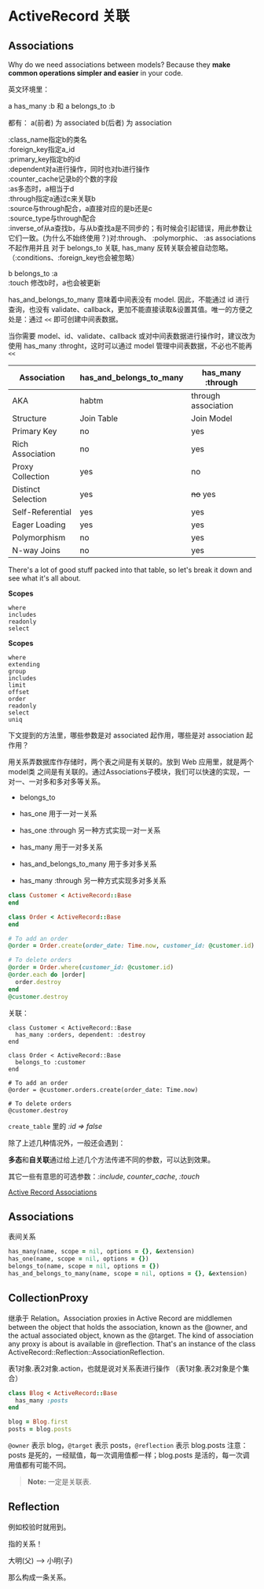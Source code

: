 # ActiveRecord 关联

## Associations

Why do we need associations between models? Because they **make common operations simpler and easier** in your code.

英文环境里：

a has_many :b
和
a belongs_to :b

都有：
a(前者) 为 associated
b(后者) 为 association

:class_name指定b的类名  
:foreign_key指定a_id  
:primary_key指定b的id  
:dependent对a进行操作，同时也对b进行操作  
:counter_cache记录b的个数的字段  
:as多态时，a相当于d  
:through指定a通过c来关联b  
:source与through配合，a直接对应的是b还是c  
:source_type与through配合  
:inverse_of从a查找b，与从b查找a是不同步的；有时候会引起错误，用此参数让它们一致。(为什么不始终使用？)对:through、 :polymorphic、 :as associations不起作用并且 对于 belongs_to 关联, has_many 反转关联会被自动忽略。
（:conditions、:foreign_key也会被忽略）

b belongs_to :a  
:touch 修改b时，a也会被更新

has_and_belongs_to_many 意味着中间表没有 model. 因此，不能通过 id 进行查询，也没有 validate、callback，更加不能直接读取&设置其值。唯一的方便之处是：通过 `<<` 即可创建中间表数据。

当你需要 model、id、validate、callback 或对中间表数据进行操作时，建议改为使用 has_many :throght，这时可以通过 model 管理中间表数据，不必也不能再 `<<`


| Association      | has_and_belongs_to_many | has_many :through |
|--                |--                       |----               |
| AKA | habtm      | through association|
| Structure        | Join Table | Join Model|
| Primary Key | no | yes|
| Rich Association | no | yes|
| Proxy Collection | yes| no|
| Distinct Selection | yes | ~~no~~ yes|
| Self-Referential | yes | yes|
| Eager Loading | yes| yes|
| Polymorphism |  no | yes|
| N-way Joins | no | yes |

There's a lot of good stuff packed into that table, so let's break it down and see what it's all about.



**Scopes**

```
where
includes
readonly
select
```

**Scopes**

```
where
extending
group
includes
limit
offset
order
readonly
select
uniq
```

下文提到的方法里，哪些参数是对 associated 起作用，哪些是对 association 起作用？

用关系弄数据库作存储时，两个表之间是有关联的。放到 Web 应用里，就是两个 model类 之间是有关联的。通过Associations子模块，我们可以快速的实现，一对一、一对多和多对多等关系。

 - belongs_to

 - has_one 用于一对一关系
 - has_one :through 另一种方式实现一对一关系

 - has_many 用于一对多关系

 - has_and_belongs_to_many 用于多对多关系
 - has_many :through 另一种方式实现多对多关系

```ruby
class Customer < ActiveRecord::Base
end

class Order < ActiveRecord::Base
end

# To add an order
@order = Order.create(order_date: Time.now, customer_id: @customer.id)

# To delete orders
@order = Order.where(customer_id: @customer.id)
@order.each do |order|
  order.destroy
end
@customer.destroy
```

关联：

```
class Customer < ActiveRecord::Base
  has_many :orders, dependent: :destroy
end

class Order < ActiveRecord::Base
  belongs_to :customer
end

# To add an order
@order = @customer.orders.create(order_date: Time.now)

# To delete orders
@customer.destroy
```

`create_table` 里的 *:id => false*

除了上述几种情况外，一般还会遇到：

**多态**和**自关联**通过给上述几个方法传递不同的参数，可以达到效果。

其它一些有意思的可选参数：*:include*, *counter_cache*, *:touch*

[Active Record Associations](http://edgeguides.rubyonrails.org/association_basics.html)


## Associations

表间关系

```ruby
has_many(name, scope = nil, options = {}, &extension)
has_one(name, scope = nil, options = {})
belongs_to(name, scope = nil, options = {})
has_and_belongs_to_many(name, scope = nil, options = {}, &extension)
```

## CollectionProxy

继承于 Relation。Association proxies in Active Record are middlemen between the object that holds the association, known as the @owner, and the actual associated object, known as the @target. The kind of association any proxy is about is available in @reflection. That's an instance of the class ActiveRecord::Reflection::AssociationReflection.

表1对象.表2对象.action，也就是说对关系表进行操作 （表1对象.表2对象是个集合）

```ruby
class Blog < ActiveRecord::Base
  has_many :posts
end

blog = Blog.first
posts = blog.posts
```

`@owner` 表示 blog，`@target` 表示 posts，`@reflection` 表示 blog.posts
注意：posts 是死的，一经赋值，每一次调用值都一样；blog.posts 是活的，每一次调用值都有可能不同。

> **Note:** 一定是关联表.

## Reflection

例如校验时就用到。

指的关系！

大明(父) --> 小明(子)

那么构成一条关系。



